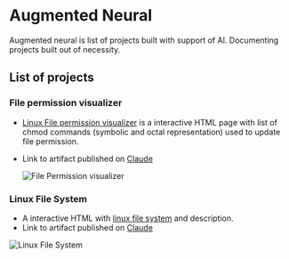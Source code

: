 # Augmented Neural
Augmented neural is list of projects built with support of AI. Documenting projects built out of necessity.

## List of projects
### File permission visualizer 
- [Linux File permission visualizer](https://github.com/fabiandariusz/augmented-neural/tree/main/Linux-File-Permission) is a interactive HTML page with list of chmod commands (symbolic and octal representation) used to update file permission.
- Link to artifact published on [Claude](https://claude.ai/public/artifacts/af05c52d-eed8-4ec6-90c7-b26a3ce88217) 

  ![File Permission visualizer](./Linux-File-Permission/file_permission1.gif)

### Linux File System
- A interactive HTML with [linux file system](https://github.com/fabiandariusz/augmented-neural/tree/main/linux-file-system) and description.
- Link to artifact published on [Claude](https://claude.ai/public/artifacts/70cd40c4-bd48-4b7e-843b-cf4ec67d31cc)

![Linux File System](./linux-file-system/file_system1.gif)
